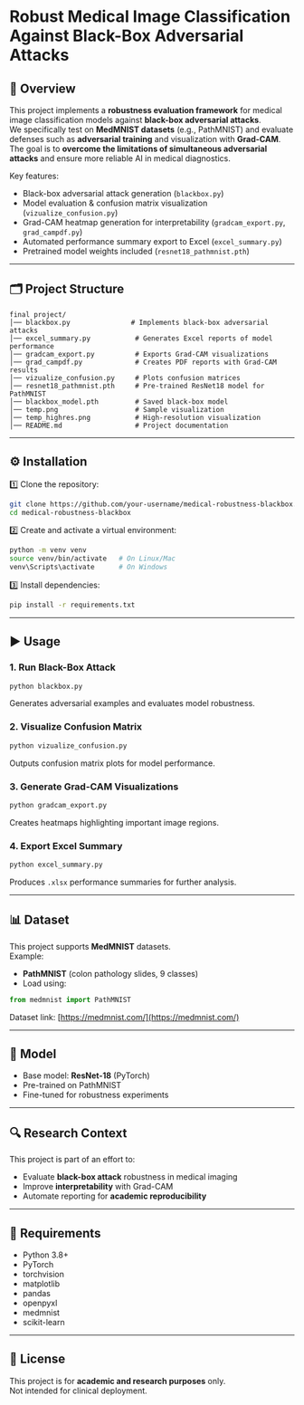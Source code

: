 # Robust Medical Image Classification Against Black-Box Adversarial Attacks

## 📌 Overview
This project implements a **robustness evaluation framework** for medical image classification models against **black-box adversarial attacks**.  
We specifically test on **MedMNIST datasets** (e.g., PathMNIST) and evaluate defenses such as **adversarial training** and visualization with **Grad-CAM**.  
The goal is to **overcome the limitations of simultaneous adversarial attacks** and ensure more reliable AI in medical diagnostics.

Key features:
- Black-box adversarial attack generation (`blackbox.py`)
- Model evaluation & confusion matrix visualization (`vizualize_confusion.py`)
- Grad-CAM heatmap generation for interpretability (`gradcam_export.py`, `grad_campdf.py`)
- Automated performance summary export to Excel (`excel_summary.py`)
- Pretrained model weights included (`resnet18_pathmnist.pth`)

---

## 🗂 Project Structure
```
final project/
│── blackbox.py               # Implements black-box adversarial attacks
│── excel_summary.py           # Generates Excel reports of model performance
│── gradcam_export.py          # Exports Grad-CAM visualizations
│── grad_campdf.py             # Creates PDF reports with Grad-CAM results
│── vizualize_confusion.py     # Plots confusion matrices
│── resnet18_pathmnist.pth     # Pre-trained ResNet18 model for PathMNIST
│── blackbox_model.pth         # Saved black-box model
│── temp.png                   # Sample visualization
│── temp_highres.png           # High-resolution visualization
│── README.md                  # Project documentation
```

---

## ⚙️ Installation

1️⃣ Clone the repository:
```bash
git clone https://github.com/your-username/medical-robustness-blackbox.git
cd medical-robustness-blackbox
```

2️⃣ Create and activate a virtual environment:
```bash
python -m venv venv
source venv/bin/activate   # On Linux/Mac
venv\Scripts\activate      # On Windows
```

3️⃣ Install dependencies:
```bash
pip install -r requirements.txt
```

---

## ▶️ Usage

### 1. Run Black-Box Attack
```bash
python blackbox.py
```
Generates adversarial examples and evaluates model robustness.

### 2. Visualize Confusion Matrix
```bash
python vizualize_confusion.py
```
Outputs confusion matrix plots for model performance.

### 3. Generate Grad-CAM Visualizations
```bash
python gradcam_export.py
```
Creates heatmaps highlighting important image regions.

### 4. Export Excel Summary
```bash
python excel_summary.py
```
Produces `.xlsx` performance summaries for further analysis.

---

## 📊 Dataset
This project supports **MedMNIST** datasets.  
Example:
- **PathMNIST** (colon pathology slides, 9 classes)
- Load using:
```python
from medmnist import PathMNIST
```
Dataset link: [https://medmnist.com/](https://medmnist.com/)

---

## 🧠 Model
- Base model: **ResNet-18** (PyTorch)
- Pre-trained on PathMNIST
- Fine-tuned for robustness experiments

---

## 🔍 Research Context
This project is part of an effort to:
- Evaluate **black-box attack** robustness in medical imaging
- Improve **interpretability** with Grad-CAM
- Automate reporting for **academic reproducibility**

---

## 📌 Requirements
- Python 3.8+
- PyTorch
- torchvision
- matplotlib
- pandas
- openpyxl
- medmnist
- scikit-learn

---

## 📜 License
This project is for **academic and research purposes** only.  
Not intended for clinical deployment.
